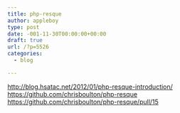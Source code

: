 ```yaml
---
title: php-resque
author: appleboy
type: post
date: -001-11-30T00:00:00+00:00
draft: true
url: /?p=5526
categories:
  - blog

---
```

http://blog.hsatac.net/2012/01/php-resque-introduction/ https://github.com/chrisboulton/php-resque https://github.com/chrisboulton/php-resque/pull/15